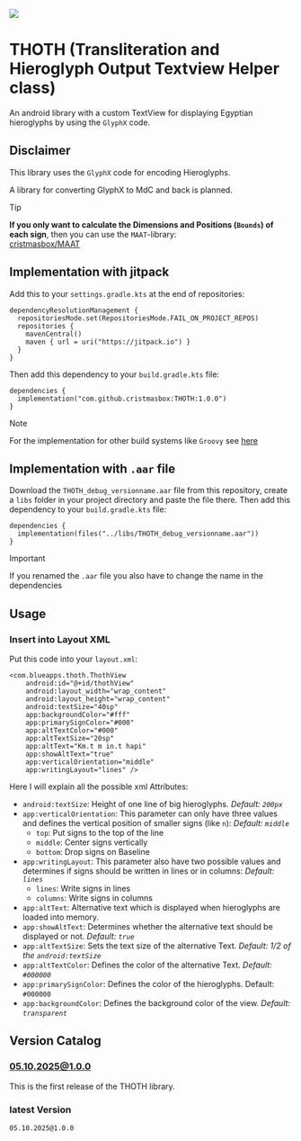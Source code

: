 [![](https://jitpack.io/v/cristmasbox/THOTH.svg)](https://jitpack.io/#cristmasbox/THOTH)

# THOTH (Transliteration and Hieroglyph Output Textview Helper class)
An android library with a custom TextView for displaying Egyptian hieroglyphs by using the `GlyphX` code.

## Disclaimer
This library uses the `GlyphX` code for encoding Hieroglyphs.

A library for converting GlyphX to MdC and back is planned.

> [!TIP]
> **If you only want to calculate the Dimensions and Positions (`Bounds`) of each sign**, then you can use the `MAAT`-library:\
> [cristmasbox/MAAT](https://github.com/cristmasbox/MAAT)

## Implementation with jitpack
Add this to your `settings.gradle.kts` at the end of repositories:
```
dependencyResolutionManagement {
  repositoriesMode.set(RepositoriesMode.FAIL_ON_PROJECT_REPOS)
  repositories {
    mavenCentral()
    maven { url = uri("https://jitpack.io") }
  }
}
```
Then add this dependency to your `build.gradle.kts` file:
```
dependencies {
  implementation("com.github.cristmasbox:THOTH:1.0.0")
}
```
> [!NOTE]
> For the implementation for other build systems like `Groovy` see [here](https://jitpack.io/#cristmasbox/THOTH/)

## Implementation with `.aar` file
Download the `THOTH_debug_versionname.aar` file from this repository, create a `libs` folder in your project directory and paste the file there. Then add this dependency to your `build.gradle.kts` file:
```
dependencies {
  implementation(files("../libs/THOTH_debug_versionname.aar"))
}
```

> [!IMPORTANT]
> If you renamed the `.aar` file you also have to change the name in the dependencies

## Usage
### Insert into Layout XML
Put this code into your `layout.xml`:
```
<com.blueapps.thoth.ThothView
    android:id="@+id/thothView"
    android:layout_width="wrap_content"
    android:layout_height="wrap_content"
    android:textSize="40sp"
    app:backgroundColor="#fff"
    app:primarySignColor="#000"
    app:altTextColor="#000"
    app:altTextSize="20sp"
    app:altText="Km.t m in.t hapi"
    app:showAltText="true"
    app:verticalOrientation="middle"
    app:writingLayout="lines" />
```
Here I will explain all the possible xml Attributes:

- `android:textSize`: Height of one line of big hieroglyphs. *Default: `200px`*
- `app:verticalOrientation`: This parameter can only have three values and defines the vertical position of smaller signs (like `n`): *Default: `middle`*
  - `top`: Put signs to the top of the line
  - `middle`: Center signs vertically
  - `bottom`: Drop signs on Baseline
- `app:writingLayout`: This parameter also have two possible values and determines if signs should be written in lines or in columns: *Default: `lines`*
  - `lines`: Write signs in lines
  - `columns`: Write signs in columns
- `app:altText`: Alternative text which is displayed when hieroglyphs are loaded into memory.
- `app:showAltText`: Determines whether the alternative text should be displayed or not. *Default: `true`*
- `app:altTextSize`: Sets the text size of the alternative Text. *Default: 1/2 of the `android:textSize`*
- `app:altTextColor`: Defines the color of the alternative Text. *Default: `#000000`*
- `app:primarySignColor`: Defines the color of the hieroglyphs. Default: `#000000`
- `app:backgroundColor`: Defines the background color of the view. *Default: `transparent`*



## Version Catalog
### 05.10.2025@1.0.0
This is the first release of the THOTH library.
### latest Version
`05.10.2025@1.0.0`
